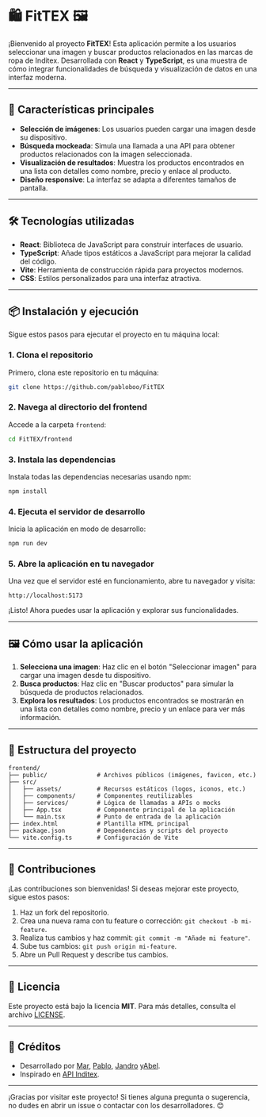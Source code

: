 # 🛍️ FitTEX 🖼️

¡Bienvenido al proyecto **FitTEX**! Esta aplicación permite a los usuarios seleccionar una imagen y buscar productos relacionados en las marcas de ropa de Inditex. Desarrollada con **React** y **TypeScript**, es una muestra de cómo integrar funcionalidades de búsqueda y visualización de datos en una interfaz moderna.

---

## 🚀 Características principales

- **Selección de imágenes**: Los usuarios pueden cargar una imagen desde su dispositivo.
- **Búsqueda mockeada**: Simula una llamada a una API para obtener productos relacionados con la imagen seleccionada.
- **Visualización de resultados**: Muestra los productos encontrados en una lista con detalles como nombre, precio y enlace al producto.
- **Diseño responsive**: La interfaz se adapta a diferentes tamaños de pantalla.

---

## 🛠️ Tecnologías utilizadas

- **React**: Biblioteca de JavaScript para construir interfaces de usuario.
- **TypeScript**: Añade tipos estáticos a JavaScript para mejorar la calidad del código.
- **Vite**: Herramienta de construcción rápida para proyectos modernos.
- **CSS**: Estilos personalizados para una interfaz atractiva.

---

## 📦 Instalación y ejecución

Sigue estos pasos para ejecutar el proyecto en tu máquina local:

### 1. Clona el repositorio

Primero, clona este repositorio en tu máquina:

```bash
git clone https://github.com/pabloboo/FitTEX
```

### 2. Navega al directorio del frontend

Accede a la carpeta `frontend`:

```bash
cd FitTEX/frontend
```

### 3. Instala las dependencias

Instala todas las dependencias necesarias usando npm:

```bash
npm install
```

### 4. Ejecuta el servidor de desarrollo

Inicia la aplicación en modo de desarrollo:

```bash
npm run dev
```

### 5. Abre la aplicación en tu navegador

Una vez que el servidor esté en funcionamiento, abre tu navegador y visita:

```
http://localhost:5173
```

¡Listo! Ahora puedes usar la aplicación y explorar sus funcionalidades.

---

## 🖼️ Cómo usar la aplicación

1. **Selecciona una imagen**: Haz clic en el botón "Seleccionar imagen" para cargar una imagen desde tu dispositivo.
2. **Busca productos**: Haz clic en "Buscar productos" para simular la búsqueda de productos relacionados.
3. **Explora los resultados**: Los productos encontrados se mostrarán en una lista con detalles como nombre, precio y un enlace para ver más información.

---

## 🧩 Estructura del proyecto

```
frontend/
├── public/              # Archivos públicos (imágenes, favicon, etc.)
├── src/
│   ├── assets/          # Recursos estáticos (logos, iconos, etc.)
│   ├── components/      # Componentes reutilizables
│   ├── services/        # Lógica de llamadas a APIs o mocks
│   ├── App.tsx          # Componente principal de la aplicación
│   └── main.tsx         # Punto de entrada de la aplicación
├── index.html           # Plantilla HTML principal
├── package.json         # Dependencias y scripts del proyecto
└── vite.config.ts       # Configuración de Vite
```

---

## 🤝 Contribuciones

¡Las contribuciones son bienvenidas! Si deseas mejorar este proyecto, sigue estos pasos:

1. Haz un fork del repositorio.
2. Crea una nueva rama con tu feature o corrección: `git checkout -b mi-feature`.
3. Realiza tus cambios y haz commit: `git commit -m "Añade mi feature"`.
4. Sube tus cambios: `git push origin mi-feature`.
5. Abre un Pull Request y describe tus cambios.

---

## 📄 Licencia

Este proyecto está bajo la licencia **MIT**. Para más detalles, consulta el archivo [LICENSE](LICENSE).

---

## 🙌 Créditos

- Desarrollado por [Mar](https://github.com/MarAlonsoGarcia), [Pablo](https://github.com/pabloboo), [Jandro](https://github.com/jandrogarciagarcia) y[Abel](https://github.com/AbelJuncal).
- Inspirado en [API Inditex](https://developer.inditex.com/apimktplc/web/products).

---

¡Gracias por visitar este proyecto! Si tienes alguna pregunta o sugerencia, no dudes en abrir un issue o contactar con los desarrolladores. 😊